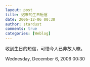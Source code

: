 ```yaml
---
layout: post
title: 迟来的生日短信
date: 2006-12-06 00:30
author: stardust
comments: true
categories: [Weblog]
---
```

收到生日的短信，可惜今人已非故人暸。

Wednesday, December 6, 2006 00:30
